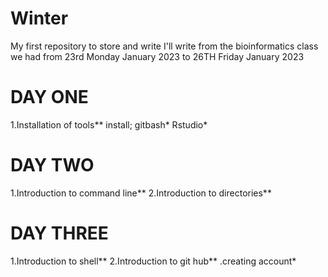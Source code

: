 # Winter
My first repository to store and write
I'll write from the bioinformatics class we had from 23rd Monday January 2023 to 26TH Friday January 2023 

# DAY ONE
1.Installation of tools**
 install;
 gitbash*
 Rstudio*


# DAY TWO
1.Introduction to command line**
2.Introduction to directories**

# DAY THREE
1.Introduction to shell**
2.Introduction to git hub**
  .creating account*










